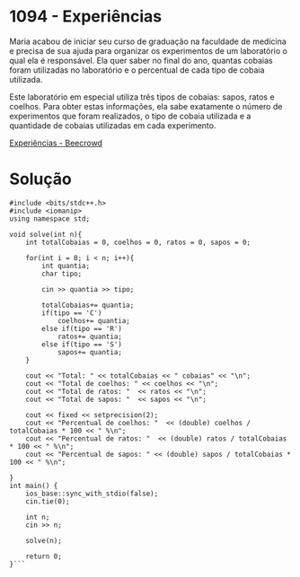 # 1094 - Experiências

Maria acabou de iniciar seu curso de graduação na faculdade de medicina e precisa de sua ajuda para organizar os experimentos de um laboratório o qual ela é responsável. Ela quer saber no final do ano, quantas cobaias foram utilizadas no laboratório e o percentual de cada tipo de cobaia utilizada.

Este laboratório em especial utiliza três tipos de cobaias: sapos, ratos e coelhos. Para obter estas informações, ela sabe exatamente o número de experimentos que foram realizados, o tipo de cobaia utilizada e a quantidade de cobaias utilizadas em cada experimento.

[Experiências - Beecrowd](https://www.beecrowd.com.br/judge/pt/problems/view/1094)

# Solução

```
#include <bits/stdc++.h>
#include <iomanip>
using namespace std;

void solve(int n){
    int totalCobaias = 0, coelhos = 0, ratos = 0, sapos = 0;
    
    for(int i = 0; i < n; i++){
        int quantia;
        char tipo; 
        
        cin >> quantia >> tipo;
        
        totalCobaias+= quantia;
        if(tipo == 'C')
            coelhos+= quantia;
        else if(tipo == 'R')
            ratos+= quantia;
        else if(tipo == 'S')
            sapos+= quantia;
    }
    
    cout << "Total: " << totalCobaias << " cobaias" << "\n";
    cout << "Total de coelhos: " << coelhos << "\n";
    cout << "Total de ratos: "  << ratos << "\n";
    cout << "Total de sapos: "  << sapos << "\n";
    
    cout << fixed << setprecision(2);
    cout << "Percentual de coelhos: "  << (double) coelhos / totalCobaias * 100 << " %\n";
    cout << "Percentual de ratos: "  << (double) ratos / totalCobaias * 100 << " %\n";
    cout << "Percentual de sapos: " << (double) sapos / totalCobaias * 100 << " %\n";
    
}
int main() {
    ios_base::sync_with_stdio(false); 
    cin.tie(0);

    int n;
    cin >> n;

    solve(n);

    return 0;
}```